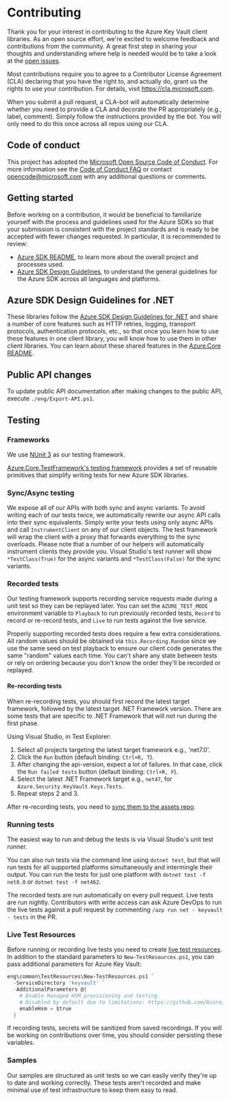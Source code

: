 # Contributing

Thank you for your interest in contributing to the Azure Key Vault client libraries. As an open source effort, we're excited to welcome feedback and contributions from the community. A great first step in sharing your thoughts and understanding where help is needed would be to take a look at the [open issues][open_issues].

Most contributions require you to agree to a Contributor License Agreement (CLA) declaring that you have the right to, and actually do, grant us the rights to use your contribution. For details, visit <https://cla.microsoft.com>.

When you submit a pull request, a CLA-bot will automatically determine whether you need to provide a CLA and decorate the PR appropriately (e.g., label, comment). Simply follow the instructions provided by the bot. You will only need to do this once across all repos using our CLA.

## Code of conduct

This project has adopted the [Microsoft Open Source Code of Conduct][code_of_conduct]. For more information see the [Code of Conduct FAQ][code_of_conduct_faq] or contact [opencode@microsoft.com](mailto:opencode@microsoft.com) with any additional questions or comments.

## Getting started

Before working on a contribution, it would be beneficial to familiarize yourself with the process and guidelines used for the Azure SDKs so that your submission is consistent with the project standards and is ready to be accepted with fewer changes requested. In particular, it is recommended to review:

- [Azure SDK README][sdk_readme], to learn more about the overall project and processes used.
- [Azure SDK Design Guidelines][sdk_design_guidelines], to understand the general guidelines for the Azure SDK across all languages and platforms.

## Azure SDK Design Guidelines for .NET

These libraries follow the [Azure SDK Design Guidelines for .NET][sdk_design_guidelines_dotnet] and share a number of core features such as HTTP retries, logging, transport protocols, authentication protocols, etc., so that once you learn how to use these features in one client library, you will know how to use them in other client libraries. You can learn about these shared features in the [Azure.Core README][sdk_dotnet_code_readme].

## Public API changes

To update public API documentation after making changes to the public API, execute `./eng/Export-API.ps1`.

## Testing

### Frameworks

We use [NUnit 3][nunit] as our testing framework.

[Azure.Core.TestFramework's testing framework][core_tests] provides a set of reusable primitives that simplify writing tests for new Azure SDK libraries.

### Sync/Async testing

We expose all of our APIs with both sync and async variants. To avoid writing each of our tests twice, we automatically rewrite our async API calls into their sync equivalents. Simply write your tests using only async APIs and call `InstrumentClient` on any of our client objects. The test framework will wrap the client with a proxy that forwards everything to the sync overloads. Please note that a number of our helpers will automatically instrument clients they provide you. Visual Studio's test runner will show `*TestClass(True)` for the async variants and `*TestClass(False)` for the sync variants.

### Recorded tests

Our testing framework supports recording service requests made during a unit test so they can be replayed later. You can set the `AZURE_TEST_MODE` environment variable to `Playback` to run previously recorded tests, `Record` to record or re-record tests, and `Live` to run tests against the live service.

Properly supporting recorded tests does require a few extra considerations. All random values should be obtained via `this.Recording.Random` since we use the same seed on test playback to ensure our client code generates the same "random" values each time. You can't share any state between tests or rely on ordering because you don't know the order they'll be recorded or replayed.

#### Re-recording tests

When re-recording tests, you should first record the latest target framework, followed by the latest target .NET Framework version. There are some tests that are specific to .NET Framework that will not run during the first phase.

Using Visual Studio, in Test Explorer:

1. Select all projects targeting the latest target framework e.g., 'net7.0'.
2. Click the `Run` button (default binding: `Ctrl+R, T`).
3. After changing the api-version, expect a lot of failures. In that case, click the `Run failed tests` button (default binding: `Ctrl+R, F`).
4. Select the latest .NET Framework target e.g., `net47`, for `Azure.Security.KeyVault.Keys.Tests`.
5. Repeat steps 2 and 3.

After re-recording tests, you need to [sync them to the assets repo](https://github.com/Azure/azure-sdk-tools/blob/main/tools/test-proxy/documentation/asset-sync/README.md).

### Running tests

The easiest way to run and debug the tests is via Visual Studio's unit test runner.

You can also run tests via the command line using `dotnet test`, but that will run tests for all supported platforms simultaneously and intermingle their output. You can run the tests for just one platform with `dotnet test -f net8.0` or `dotnet test -f net462`.

The recorded tests are run automatically on every pull request. Live tests are run nightly. Contributors with write access can ask Azure DevOps to run the live tests against a pull request by commenting `/azp run net - keyvault - tests` in the PR.

### Live Test Resources

Before running or recording live tests you need to create [live test resources][live_tests]. In addition to the standard parameters to `New-TestResources.ps1`, you can pass additional parameters for Azure Key Vault:

```powershell
eng\common\TestResources\New-TestResources.ps1 `
  -ServiceDirectory 'keyvault' `
  -AdditionalParameters @{
    # Enable Managed HSM provisioning and testing.
    # Disabled by default due to limitations: https://github.com/Azure/azure-sdk-for-net/issues/16531
    enableHsm = $true
  }
```

If recording tests, secrets will be sanitized from saved recordings. If you will be working on contributions over time, you should consider persisting these variables.

### Samples

Our samples are structured as unit tests so we can easily verify they're up to date and working correctly. These tests aren't recorded and make minimal use of test infrastructure to keep them easy to read.

[code_of_conduct_faq]: https://opensource.microsoft.com/codeofconduct/faq/
[code_of_conduct]: https://opensource.microsoft.com/codeofconduct/
[core_tests]: https://github.com/Azure/azure-sdk-for-net/tree/main/sdk/core/Azure.Core.TestFramework
[live_tests]: https://github.com/Azure/azure-sdk-for-net/blob/main/eng/common/TestResources/README.md
[nunit]: https://github.com/nunit/docs/wiki
[open_issues]: https://github.com/Azure/azure-sdk-for-net/issues?utf8=%E2%9C%93&q=is%3Aopen+is%3Aissue+label%3AClient+label%3AKeyVault
[sdk_design_guidelines_dotnet]: https://azure.github.io/azure-sdk/dotnet_introduction.html
[sdk_design_guidelines]: https://azure.github.io/azure-sdk/general_introduction.html
[sdk_readme]: https://github.com/Azure/azure-sdk
[sdk_dotnet_code_readme]: https://github.com/Azure/azure-sdk-for-net/blob/main/sdk/core/Azure.Core/README.md
